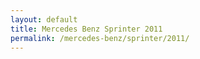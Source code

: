 ```yaml
---
layout: default
title: Mercedes Benz Sprinter 2011
permalink: /mercedes-benz/sprinter/2011/
---
```

